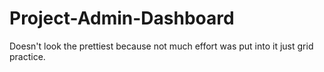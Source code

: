 # Project-Admin-Dashboard

Doesn't look the prettiest because not much effort was put into it just grid practice.
